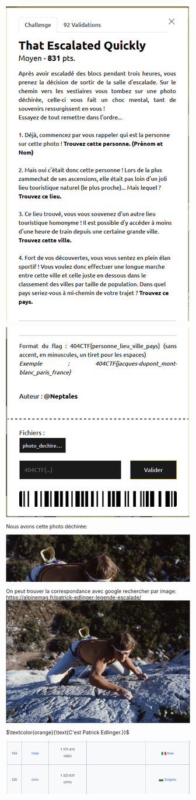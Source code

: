 ![01](https://github.com/ReZ3R0/404CTF-2024/blob/main/Images/That_Escalated_Quickly/TEQ000.png?raw=true)

![02](https://github.com/ReZ3R0/404CTF-2024/blob/main/Images/That_Escalated_Quickly/TEQ001.png?raw=true)

Nous avons cette photo déchirée:

![03](https://github.com/ReZ3R0/404CTF-2024/blob/main/Images/That_Escalated_Quickly/PhotoD.png?raw=true)

On peut trouver la correspondance avec google rechercher par image:
https://alpinemag.fr/patrick-edlinger-legende-escalade/
![04](https://github.com/ReZ3R0/404CTF-2024/blob/main/Images/That_Escalated_Quickly/PhotoPasD.png?raw=true)

$\textcolor{orange}{\text{C'est Patrick Edlinger.}}$

![05](https://github.com/ReZ3R0/404CTF-2024/blob/main/Images/That_Escalated_Quickly/wiki.png?raw=true)
